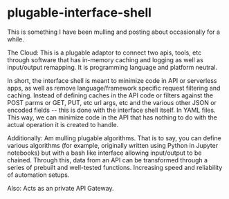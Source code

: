 # plugable-interface-shell

This is something I have been mulling and posting about occasionally for a while.

The Cloud: This is a plugable adaptor to connect two apis, tools, etc through software that has in-memory caching and logging as well as input/output remapping. It is programming language and platform neutral.

In short, the interface shell is meant to minimize code in API or serverless apps, as well as remove language/framework specific request filtering and caching. Instead of defining caches in the API code or filters against the POST parms or GET, PUT, etc url args, etc and the various other JSON or encoded fields -- this is done with the interface shell itself. In YAML files. This way, we can minimize code in the API that has nothing to do with the actual operation it is created to handle.

Additionally: Am mulling plugable algorithms. That is to say, you can define various algorithms (for example, originally written using Python in Jupyter notebooks) but with a bash like interface allowing input/output to be chained. Through this, data from an API can be transformed through a series of prebuilt and well-tested functions. Increasing speed and reliability of automation setups.

Also: Acts as an private API Gateway.
